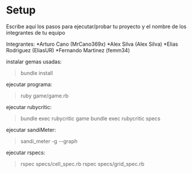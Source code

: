 # Setup

Escribe aquí los pasos para ejecutar/probar tu proyecto y el nombre de los integrantes de tu equipo

Integrantes:
*Arturo Cano (MrCano369x)
*Alex Silva (Alex Silva)
*Elias Rodriguez (EliasUR)
*Fernando Martinez (femm34)

instalar gemas usadas:
> bundle install

ejecutar programa:
> ruby game/game.rb

ejecutar rubycritic:
> bundle exec rubycritic game
> bundle exec rubycritic specs

ejecutar sandiMeter:
> sandi_meter -g --graph

ejecutar rspecs:
> rspec specs/cell_spec.rb
> rspec specs/grid_spec.rb